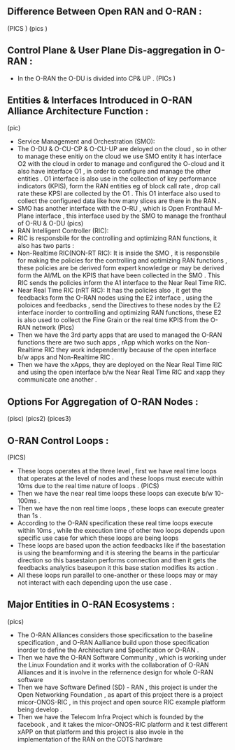## Difference Between Open RAN and O-RAN :
(PICS )
(pics )

## Control Plane & User Plane Dis-aggregation in O-RAN :
* In the O-RAN the O-DU is divided into CP& UP .
(PICs )

## Entities & Interfaces Introduced in O-RAN Alliance Architecture Function :
(pic)
* Service Management and Orchestration (SMO):
* The O-DU & O-CU-CP & O-CU-UP are deloyed on the cloud , so in other to manage these enitiy on the cloud we use SMO entity it has interface O2 with the cloud in order to manage and configured the O-cloud and it also have interface O1 , in order to configure and manage the other entities . O1 interface is also use in the collection of key performance indicators (KPIS), form the RAN entities eg of block call rate , drop call rate these KPSI are collected by the O1 . This O1 interface also used to collect the configured data like how many slices are  there in the RAN .
*  SMO has another interface with the O-RU , which is Open Fronthaul M-Plane interface , this interface used by the SMO to manage the fronthaul of O-RU & O-DU
(pics)
*  RAN Intelligent Controller (RIC):
*  RIC is responsbile for the controlling and optimizing RAN functions, it also has two parts :
*  Non-Realtime RIC(NON-RT RIC): It is inside the SMO , it is responsbile for making the policies for the controlling and optimizing RAN functions , these policies are be derived form expert knowledge or may be derived form the AI/ML on the KPIS that have been collected in the SMO . This RIC sends the policies inform the A1 interface to the Near Real Time RIC.
*  Near Real Time RIC (nRT RIC): It has the policies also , it get the feedbacks form the O-RAN nodes using the E2 interface , using the poloices and feedbacks , send the Directives to these nodes by the E2 interface inorder to controlling and optimizing RAN functions, these E2 is also used to collect the Fine Grain or the real time KPIS from the O-RAN network 
(Pics)
* Then we have the 3rd party apps that are used to managed the O-RAN functions there are two such apps , rApp which works on the Non-Realtime RIC they work independently because of the open interface b/w apps and Non-Realtime RIC .
* Then we have the xApps, they are deployed on the Near Real Time RIC and using the open interface b/w the Near Real Time RIC and xapp they communicate one another .

## Options For Aggregation of O-RAN Nodes :
(pisc)
(pics2)
(pices3)

## O-RAN Control Loops :
(PICS)
 * These loops operates at the three level , first we have real time loops that operates at the level of nodes and these loops must execute within 10ms due to the real time nature of loops .
(PICS)
 * Then we have the near real time loops these loops can execute b/w 10-100ms .
 * Then we have the non real time loops , these loops can execute greater than 1s .
 * According to the O-RAN specification these real time loops execute within 10ms , while the execution time of other two loops depends upon specific use case for which these loops are being loops
 * These loops are based upon the action feedbacks like if the basestation is using the beamforming and it is steering the beams in the particular direction so this basestaion performs connection and then it gets the feedbacks analytics baseupon it this base station modifies its action .
 * All these loops run parallel to one-another or these loops may or may not interact with each depending upon the use case .

## Major Entities in O-RAN Ecosystems :
(pics)
* The O-RAN Alliances considers those specificsation to the baseline specification , and O-RAN Aalliance build upon those specification inorder to define the Architecture and Specification or O-RAN .
* Then we have the O-RAN Software Community , which is working under the Linux Foundation and it works with the collaboration of O-RAN Alliances and it is involve in the refernence design for whole O-RAN software
* Then we have Software Defined (SD) - RAN , this project is under the Open Networking Foundation , as apart of this project there is a project micor-ONOS-RIC , in this project and  open source RIC example platform being develop .
* Then we have the Telecom Infra Project which is founded by the facebook , and it takes the micor-ONOS-RIC platform and it test different xAPP on that platform and this project is also invole in the implementation of the RAN on the COTS hardware 




























